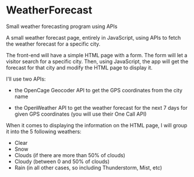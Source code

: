 # WeatherForecast
Small weather forecasting program using APIs


A small weather forecast page, entirely in JavaScript, using APIs to fetch the weather forecast for a specific city.

The front-end will have a simple HTML page with a form. The form will let a visitor search for a specific city. Then, using JavaScript, the app will get the forecast for that city and modify the HTML page to display it.

I'll use two APIs:

- the OpenCage Geocoder API to get the GPS coordinates from the city name

- the OpenWeather API to get the weather forecast for the next 7 days for given GPS coordinates (you will use their One Call API)


When it comes to displaying the information on the HTML page, I will group it into the 5 following weathers:
- Clear
- Snow
- Clouds (if there are more than 50% of clouds)
- Cloudy (between 0 and 50% of clouds)
- Rain (in all other cases, so including Thunderstorm, Mist, etc)
